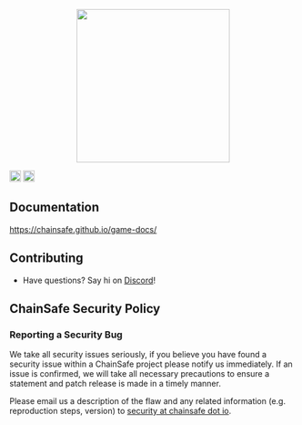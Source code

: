 <p align="center">
  <img height="269" src="https://user-images.githubusercontent.com/19412160/120741253-b38d1800-c4c2-11eb-9618-aabbce75694c.png">
</p>

[<img alt="Discord" src="https://img.shields.io/discord/593655374469660673.svg?style=for-the-badge&label=Discord&logo=discord" height="20">](https://discord.gg/Q6A3YA2)
[<img alt="Twitter" src="https://img.shields.io/twitter/follow/espadrine.svg?style=for-the-badge&label=Twitter&color=1DA1F2" height="20">](https://twitter.com/chainsafeth)

## Documentation
https://chainsafe.github.io/game-docs/

## Contributing
- Have questions? Say hi on [Discord](https://discord.gg/Q6A3YA2)!

## ChainSafe Security Policy

### Reporting a Security Bug
We take all security issues seriously, if you believe you have found a security issue within a ChainSafe
project please notify us immediately. If an issue is confirmed, we will take all necessary precautions 
to ensure a statement and patch release is made in a timely manner.

Please email us a description of the flaw and any related information (e.g. reproduction steps, version) to
[security at chainsafe dot io](mailto:security@chainsafe.io).
